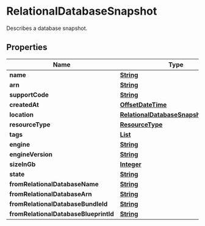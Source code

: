 

# RelationalDatabaseSnapshot

Describes a database snapshot.

## Properties

| Name | Type | Description | Notes |
|------------ | ------------- | ------------- | -------------|
|**name** | [**String**](String.md) |  |  [optional] |
|**arn** | [**String**](String.md) |  |  [optional] |
|**supportCode** | [**String**](String.md) |  |  [optional] |
|**createdAt** | [**OffsetDateTime**](OffsetDateTime.md) |  |  [optional] |
|**location** | [**RelationalDatabaseSnapshotLocation**](RelationalDatabaseSnapshotLocation.md) |  |  [optional] |
|**resourceType** | [**ResourceType**](ResourceType.md) |  |  [optional] |
|**tags** | [**List**](List.md) |  |  [optional] |
|**engine** | [**String**](String.md) |  |  [optional] |
|**engineVersion** | [**String**](String.md) |  |  [optional] |
|**sizeInGb** | [**Integer**](Integer.md) |  |  [optional] |
|**state** | [**String**](String.md) |  |  [optional] |
|**fromRelationalDatabaseName** | [**String**](String.md) |  |  [optional] |
|**fromRelationalDatabaseArn** | [**String**](String.md) |  |  [optional] |
|**fromRelationalDatabaseBundleId** | [**String**](String.md) |  |  [optional] |
|**fromRelationalDatabaseBlueprintId** | [**String**](String.md) |  |  [optional] |



